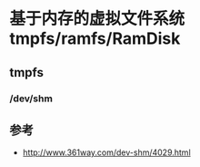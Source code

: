 # 基于内存的虚拟文件系统 tmpfs/ramfs/RamDisk

## tmpfs

### /dev/shm


## 参考

- http://www.361way.com/dev-shm/4029.html
